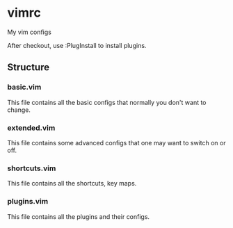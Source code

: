 # vimrc

My vim configs

After checkout, use :PlugInstall to install plugins.

## Structure

### basic.vim

This file contains all the basic configs that normally you don't want to change.

### extended.vim

This file contains some advanced configs that one may want to switch on or off.

### shortcuts.vim

This file contains all the shortcuts, key maps.

### plugins.vim

This file contains all the plugins and their configs.
